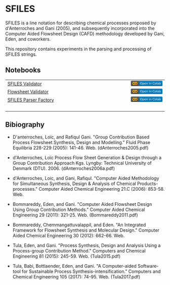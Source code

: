 # SFILES

SFILES is a line notation for describing chemical processes proposed by d'Anterroches and Gani (2005), and subsequently incorporated into the Computer Aided Flowsheet Design (CAFD) methodology developed by Gani, Eden, and coworkers.

This repository contains experiments in the parsing and processing of SFILES strings.


## Notebooks

| | |
| :--- | ---: |
| [SFILES Validator](https://nbviewer.jupyter.org/github/jckantor/sfiles/blob/master/notebooks/01_SFILES_Validator.ipynb) | [![Open In Colab](images/badges/colab-badge.svg)](https://colab.research.google.com/github/jckantor/sfiles/blob/master/notebooks/01_SFILES_Validator.ipynb) |
| [Flowsheet Validator](https://nbviewer.jupyter.org/github/jckantor/sfiles/blob/master/notebooks/02_Flowsheet_Validator.ipynb) | [![Open In Colab](images/badges/colab-badge.svg)](https://colab.research.google.com/github/jckantor/sfiles/blob/master/notebooks/02_Flowsheet_Validator.ipynb) |
| [SFILES Parser Factory](https://nbviewer.jupyter.org/github/jckantor/sfiles/blob/master/notebooks/03_SFILES_Parser_Factory.ipynb) | [![Open In Colab](images/badges/colab-badge.svg)](https://colab.research.google.com/github/jckantor/sfiles/blob/master/notebooks/03_SFILES_Parser_Factory.ipynb) |
|&nbsp;&nbsp;&nbsp;&nbsp;&nbsp;&nbsp;&nbsp;&nbsp;&nbsp;&nbsp;&nbsp;&nbsp;&nbsp;&nbsp;&nbsp;&nbsp;&nbsp;&nbsp;&nbsp;&nbsp;&nbsp;&nbsp;&nbsp;&nbsp;&nbsp;&nbsp;&nbsp;&nbsp;&nbsp;&nbsp;&nbsp;&nbsp;&nbsp;&nbsp;&nbsp;&nbsp;&nbsp;&nbsp;&nbsp;&nbsp;&nbsp;&nbsp;&nbsp;&nbsp;&nbsp;&nbsp;&nbsp;&nbsp;&nbsp;&nbsp;&nbsp;&nbsp;&nbsp;&nbsp;&nbsp;&nbsp;&nbsp;&nbsp;&nbsp;&nbsp;&nbsp;&nbsp;&nbsp;&nbsp;&nbsp;&nbsp;&nbsp;&nbsp;&nbsp;&nbsp;&nbsp;&nbsp;&nbsp;&nbsp;&nbsp;&nbsp;&nbsp;&nbsp;&nbsp;&nbsp;&nbsp;&nbsp;&nbsp;&nbsp;&nbsp;&nbsp;&nbsp;&nbsp;&nbsp;&nbsp;&nbsp;&nbsp;&nbsp;&nbsp;&nbsp;&nbsp;&nbsp;&nbsp;&nbsp;&nbsp;| |


## Bibiography

* D'anterroches, Loïc, and Rafiqul Gani. "Group Contribution Based Process Flowsheet Synthesis, Design and Modelling." Fluid Phase Equilibria 228-229 (2005): 141-46. Web. (dAnterroches2005.pdf)

* d'Anterroches, Loïc Process Flow Sheet Generation & Design through a Group Contribution Approach Kgs. Lyngby: Technical University of Denmark (DTU). 2006. (dAnterroches2006a.pdf)

* d'Anterroches, Loic, and Gani, Rafiqul. "Computer Aided Methodology for Simultaneous Synthesis, Design & Analysis of Chemical Products-processes." Computer Aided Chemical Engineering 21.C (2006): 853-58. Web.

* Bommareddy, Eden, and Gani. "Computer Aided Flowsheet Design Using Group Contribution Methods." Computer Aided Chemical Engineering 29 (2011): 321-25. Web. (Bommareddy2011.pdf)

* Bommareddy, Chemmangattuvalappil, and Eden. "An Integrated Framework for Flowsheet Synthesis and Molecular Design." Computer Aided Chemical Engineering 30 (2012): 662-66. Web.

* Tula, Eden, and Gani. "Process Synthesis, Design and Analysis Using a Process-group Contribution Method." Computers and Chemical Engineering 81 (2015): 245-59. Web.  (Tula2015.pdf)

* Tula, Babi, Bottlaender, Eden, and Gani. "A Computer-aided Software-tool for Sustainable Process Synthesis-intensification." Computers and Chemical Engineering 105 (2017): 74-95. Web.  (Tula2017.pdf)
